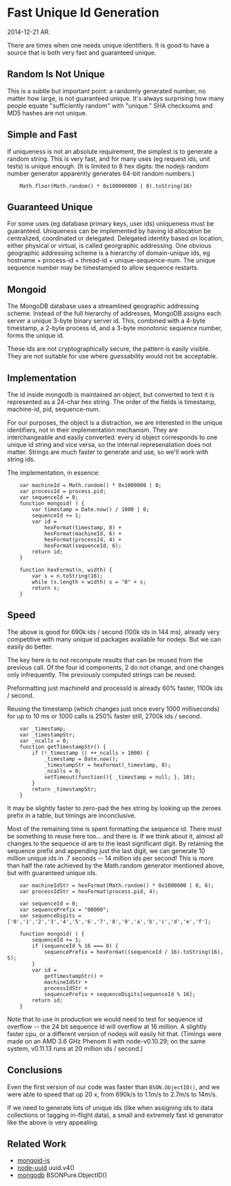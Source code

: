 Fast Unique Id Generation
=========================

2014-12-21 AR.


There are times when one needs unique identifiers.  It is good to have a
source that is both very fast and guaranteed unique.


Random Is Not Unique
--------------------

This is a subtle but important point: a randomly generated number, no matter
how large, is not guaranteed unique.  It's always surprising how many people
equate "sufficiently random" with "unique."  SHA checksums and MD5 hashes are
not unique.

Simple and Fast
---------------

If uniqueness is not an absolute requirement, the simplest is to generate a
random string.  This is very fast, and for many uses (eg request ids, unit
tests) is unique enough.  (It is limited to 8 hex digits:  the nodejs random
number generator apparently generates 64-bit random numbers.)

        Math.floor(Math.random() * 0x100000000 | 0).toString(16)


Guaranteed Unique
-----------------

For some uses (eg database primary keys, user ids) uniqueness must be
guaranteed.  Uniqueness can be implemented by having id allocation be
centralized, coordinated or delegated.  Delegated identity based on location,
either physical or virtual, is called georgraphic addressing.  One obvious
geographic addressing scheme is a hierarchy of domain-unique ids, eg hostname +
process-id + thread-id + unique-sequence-num.  The unique sequence number may
be timestamped to allow sequence restarts.


Mongoid
-------

The MongoDB database uses a streamlined geographic addressing scheme.  Instead
of the full hierarchy of addresses, MongoDB assigns each server a unique
3-byte binary server id.  This, combined with a 4-byte timestamp, a 2-byte
process id, and a 3-byte monotonic sequence number, forms the unique id.

These ids are not cryptographically secure, the pattern is easily visible.
They are not suitable for use where guessability would not be acceptable.


Implementation
--------------

The id inside mongodb is maintained an object, but converted to text it is
represented as a 24-char hex string.  The order of the fields is timestamp,
machine-id, pid, sequence-num.

For our purposes, the object is a distraction, we are interested in the unique
identifiers, not in their implementation mechanism.  They are interchangeable
and easily converted:  every id object corresponds to one unique id string and
vice versa, so the internal represenatation does not matter.  Strings are much
faster to generate and use, so we'll work with string ids.

The implementation, in essence:

        var machineId = Math.random() * 0x1000000 | 0;
        var processId = process.pid;
        var sequenceId = 0;
        function mongoid( ) {
            var timestamp = Date.now() / 1000 | 0;
            sequenceId += 1;
            var id =
                hexFormat(timestamp, 8) +
                hexFormat(machineId, 6) +
                hexFormat(processId, 4) +
                hexFormat(sequenceId, 6);
            return id;
        }

        function hexFormat(n, width) {
            var s = n.toString(16);
            while (s.length < width) s = "0" + s;
            return s;
        }

Speed
-----

The above is good for 690k ids / second (100k ids in 144 ms), already very
competitive with many unique id packages available for nodejs.  But we can
easily do better.

The key here is to not recompute results that can be reused from the previous
call.  Of the four id components, 2 do not change, and one changes only
infrequently.  The previously computed strings can be reused.

Preformatting just machineId and processId is already 60% faster, 1100k ids / second.

Reusing the timestamp (which changes just once every 1000 milliseconds) for up
to 10 ms or 1000 calls is 250% faster still, 2700k ids / second.

        var _timestamp;
        var _timestampStr;
        var _ncalls = 0;
        function getTimestampStr() {
            if (!_timestamp || ++_ncalls > 1000) {
                _timestamp = Date.now();
                _timestampStr = hexFormat(_timestamp, 8);
                _ncalls = 0;
                setTimeout(function(){ _timestamp = null; }, 10);
            }
            return _timestampStr;
        }

It may be slightly faster to zero-pad the hex string by looking up the
zeroes prefix in a table, but timings are inconclusive.

Most of the remaining time is spent formatting the sequence id.  There must be
something to reuse here too... and there is.  If we think about it, almost all
changes to the sequence id are to the least significant digit.
By retaining the sequence prefix and appending just the last digit, we can
generate 10 million unique ids in .7 seconds -- 14 million ids per second!
This is more than half the rate achieved by the Math.random generator
mentioned above, but with guaranteed unique ids.

        var machineIdStr = hexFormat(Math.random() * 0x1000000 | 0, 6);
        var processIdStr = hexFormat(process.pid, 4);

        var sequenceId = 0;
        var sequencePrefix = "00000";
        var sequenceDigits = ['0','1','2','3','4','5','6','7','8','9','a','b','c','d','e','f'];

        function mongoid( ) {
            sequenceId += 1;
            if (sequenceId % 16 === 0) {
                sequencePrefix = hexFormat((sequenceId / 16).toString(16), 5);
            }
            var id =
                getTimestampStr() +
                machineIdStr +
                processIdStr +
                sequencePrefix + sequenceDigits[sequenceId % 16];
            return id;
        }

Note that to use in production we would need to test for sequence id overflow
-- the 24 bit sequence id will overflow at 16 million.  A slightly faster cpu,
or a different version of nodejs will easily hit that.  (Timings were made on
an AMD 3.6 GHz Phenom II with node-v0.10.29; on the same system, v0.11.13 runs
at 20 million ids / second.)


Conclusions
-----------

Even the first version of our code was faster than `BSON.ObjectID()`, and we
were able to speed that up 20 x, from 690k/s to 1.1m/s to 2.7m/s to 14m/s.

If we need to generate lots of unique ids (like when assigning ids to data
collections or tagging in-flight data), a small and extremely fast id
generator like the above is very appealing.


Related Work
------------

- [mongoid-js](https://www.npmjs.com/package/mongoid-js)
- [node-uuid](https://npmjs.com/package/node-uuid) uuid.v4()
- [mongodb](https://www.npmjs.com/package/mongodb) BSONPure.ObjectID()
